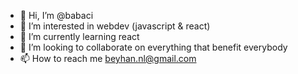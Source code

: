- 👋 Hi, I’m @babaci
- 👀 I’m interested in webdev (javascript & react)
- 🌱 I’m currently learning react
- 💞️ I’m looking to collaborate on everything that benefit everybody
- 📫 How to reach me beyhan.nl@gmail.com

<!---
babaci/babaci is a ✨ special ✨ repository because its `README.md` (this file) appears on your GitHub profile.
You can click the Preview link to take a look at your changes.
--->
